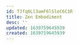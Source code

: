 ```yaml
---
id: TJfq0Ll3amF6lSleC6C1R
title: Zen Embodiment
desc: ''
updated: 1639759645939
created: 1639759645939
---
```


